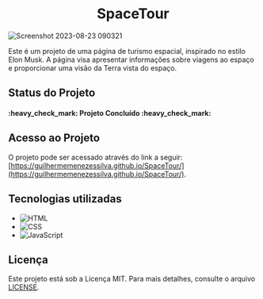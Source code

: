 <h1 align="center">SpaceTour</h1>

![Screenshot 2023-08-23 090321](https://github.com/GuilhermeMenezesSilva/SpaceTour/assets/107522195/22e21e12-3f45-4b2a-a57e-77d5452682cc)

Este é um projeto de uma página de turismo espacial, inspirado no estilo Elon Musk. A página visa apresentar informações sobre viagens ao espaço e proporcionar uma visão da Terra vista do espaço.

## Status do Projeto
<h4>:heavy_check_mark: Projeto Concluído :heavy_check_mark:</h4>

## Acesso ao Projeto
O projeto pode ser acessado através do link a seguir: [https://guilhermemenezessilva.github.io/SpaceTour/](https://guilhermemenezessilva.github.io/SpaceTour/).

## Tecnologias utilizadas
- ![HTML](https://img.shields.io/badge/HTML-5-orange)
- ![CSS](https://img.shields.io/badge/CSS-3-blue)
- ![JavaScript](https://img.shields.io/badge/JavaScript-ES6-yellow)

## Licença
Este projeto está sob a Licença MIT. Para mais detalhes, consulte o arquivo [LICENSE](LICENSE).
